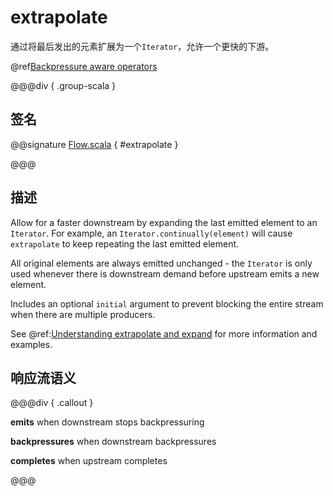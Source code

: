 # extrapolate

通过将最后发出的元素扩展为一个`Iterator`，允许一个更快的下游。

@ref[Backpressure aware operators](../index.md#backpressure-aware-operators)

@@@div { .group-scala }

## 签名

@@signature [Flow.scala](/akka-stream/src/main/scala/akka/stream/scaladsl/Flow.scala) { #extrapolate }

@@@

## 描述

Allow for a faster downstream by expanding the last emitted element to an `Iterator`. For example, an
`Iterator.continually(element)` will cause `extrapolate` to keep repeating the last emitted element. 

All original elements are always emitted unchanged - the `Iterator` is only used whenever there is downstream
 demand before upstream emits a new element.

Includes an optional `initial` argument to prevent blocking the entire stream when there are multiple producers.

See @ref:[Understanding extrapolate and expand](../../stream-rate.md#understanding-extrapolate-and-expand) for more information
and examples.

## 响应流语义

@@@div { .callout }

**emits** when downstream stops backpressuring

**backpressures** when downstream backpressures

**completes** when upstream completes

@@@

